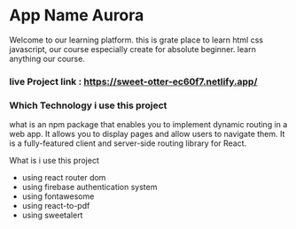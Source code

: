 # App Name Aurora

<P>Welcome to our learning platform. this is grate place to learn html css javascript,
our course especially create for absolute beginner. learn anything our course.</p>

### live Project link : https://sweet-otter-ec60f7.netlify.app/
    
### Which Technology i use this project
<p>what is an npm package that enables you to implement dynamic routing in a web app. It allows you to display pages and allow users to navigate them. It is a fully-featured client and server-side routing library for React.</p>
<p>What is i use this project</p>

* using react router dom
* using firebase authentication system
* using fontawesome
* using react-to-pdf
* using sweetalert
